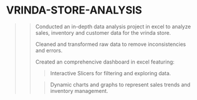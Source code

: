 # VRINDA-STORE-ANALYSIS
>>Conducted an in-depth data analysis project in excel to analyze sales, inventory and customer data
for the vrinda store.
>>
>>Cleaned and transformed raw data to remove inconsistencies and errors.
>>
>>Created an comprehencive dashboard in excel featuring:
>>
  >>>  Interactive Slicers for filtering and exploring data.
  >>
  >>>	Dynamic charts and graphs to represent sales trends and inventory management.
